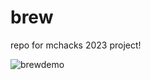 # brew
repo for mchacks 2023 project!


![brewdemo](https://user-images.githubusercontent.com/98058743/215294928-5c10ab58-6864-4560-8bc3-2f06118bb9da.gif)
